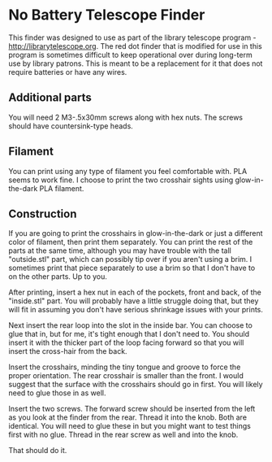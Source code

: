 # No Battery Telescope Finder
This finder was designed to use as part of the library telescope program - http://librarytelescope.org. The red dot finder that is modified for use in this program is sometimes difficult to keep operational over during long-term use by library patrons. This is meant to be a replacement for it that does not require batteries or have any wires.

## Additional parts

You will need 2 M3-.5x30mm screws along with hex nuts. The screws should have countersink-type heads. 

## Filament

You can print using any type of filament you feel comfortable with. PLA seems to work fine. I choose to print the two crosshair sights using glow-in-the-dark PLA filament.

## Construction

If you are going to print the crosshairs in glow-in-the-dark or just a different color of filament, then print them separately. You can print the rest of the parts at the same time, although you may have trouble with the tall "outside.stl" part, which can possibly tip over if you aren't using a brim. I sometimes print that piece separately to use a brim so that I don't have to on the other parts. Up to you.

After printing, insert a hex nut in each of the pockets, front and back, of the "inside.stl" part. You will probably have a little struggle doing that, but they will fit in assuming you don't have serious shrinkage issues with your prints.

Next insert the rear loop into the slot in the inside bar. You can choose to glue that in, but for me, it's tight enough that I don't need to. You should insert it with the thicker part of the loop facing forward so that you will insert the cross-hair from the back.

Insert the crosshairs, minding the tiny tongue and groove to force the proper orientation. The rear crosshair is smaller than the front. I would suggest that the surface with the crosshairs should go in first. You will likely need to glue those in as well.

Insert the two screws. The forward screw should be inserted from the left as you look at the finder from the rear. Thread it into the knob. Both are identical. You will need to glue these in but you might want to test things first with no glue. Thread in the rear screw as well and into the knob.

That should do it.
